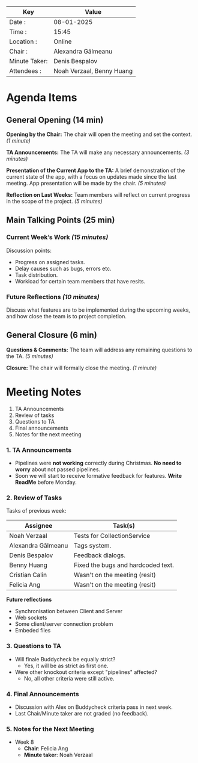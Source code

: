 | Key           | Value                         |
|---------------|-------------------------------|
| Date :        | 08-01-2025                    |
| Time :        | 15:45                         |
| Location :    | Online                        |
| Chair :       | Alexandra Gâlmeanu            |
| Minute Taker: | Denis Bespalov                |
| Attendees :   | Noah Verzaal, Benny Huang     |     

# Agenda Items

## General Opening (14 min)

**Opening by the Chair:**
The chair will open the meeting and set the context. *(1 minute)*

**TA Announcements:**
The TA will make any necessary announcements. *(3 minutes)*

**Presentation of the Current App to the TA:**
A brief demonstration of the current state of the app, with a focus on updates made since the last meeting. App presentation will be made by the chair. *(5 minutes)*

**Reflection on Last Weeks:**
Team members will reflect on current progress in the scope of the project. *(5 minutes)*

## Main Talking Points (25 min)

### Current Week’s Work *(15 minutes)*
Discussion points:
- Progress on assigned tasks.
- Delay causes such as bugs, errors etc.
- Task distribution.
- Workload for certain team members that have resits.

### Future Reflections *(10 minutes)*
Discuss what features are to be implemented during the upcoming weeks, and how close the team is to project completion.

## General Closure (6 min)

**Questions & Comments:**
The team will address any remaining questions to the TA. *(5 minutes)*

**Closure:**
The chair will formally close the meeting. *(1 minute)*


# Meeting Notes
1. TA Announcements
2. Review of tasks
3. Questions to TA
4. Final announcements
5. Notes for the next meeting

### 1. TA Announcements
- Pipelines were **not working** correctly during Christmas. **No need to worry** about not passed pipelines.
- Soon we will start to receive formative feedback for features. **Write ReadMe** before Monday.

### 2. Review of Tasks
Tasks of previous week:

| Assignee           | Task(s)                            |
|--------------------|------------------------------------|
| Noah Verzaal       | Tests for CollectionService        |
| Alexandra Gâlmeanu | Tags system.                       |
| Denis Bespalov     | Feedback dialogs.                  |
| Benny Huang        | Fixed the bugs and hardcoded text. |
| Cristian Calin     | Wasn't on the meeting (resit)      |
| Felicia Ang        | Wasn't on the meeting (resit)      |   

**Future reflections**
- Synchronisation between Client and Server
- Web sockets
- Some client/server connection problem
- Embeded files

### 3. Questions to TA
- Will finale Buddycheck be equally strict?
  - Yes, it will be as strict as first one.
- Were other knockout criteria except "pipelines" affected?
  - No, all other criteria were still active.

### 4. Final Announcements
- Discussion with Alex on Buddycheck criteria pass in next week.
- Last Chair/Minute taker are not graded (no feedback).

### 5. Notes for the Next Meeting
- Week 8
    - **Chair**: Felicia Ang
    - **Minute taker**: Noah Verzaal












